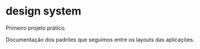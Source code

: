 # design system

Primeiro projeto prático.

Documentação dos padrões que seguimos entre os layouts das aplicações.